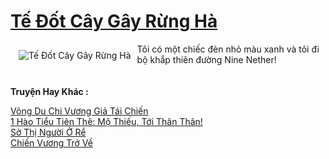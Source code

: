 <a href="https://truyentiki.com/te-dot-cay-gay-rung-ha.31826/" title="Tế Đốt Cây Gây Rừng Hà"><h1>Tế Đốt Cây Gây Rừng Hà</h1></a><div style="display:table"><img align="right" style="float: left; padding: 10px;" src="https://truyentiki.com/a/img/str/src/31826.jpg" alt="Tế Đốt Cây Gây Rừng Hà">Tôi có một chiếc đèn nhỏ màu xanh và tôi đi bộ khắp thiên đường Nine Nether!</div><p><br><b>Truyện Hay Khác :</b></p><a href="https://truyentiki.com/vong-du-chi-vuong-gia-tai-chien.31825/" alt="Võng Du Chi Vương Giả Tái Chiến">Võng Du Chi Vương Giả Tái Chiến</a><br/><a href="https://medium.com/@hoangminhquan16819844/1-h%C3%A0o-ti%E1%BB%83u-ti%C3%AAn-th%C3%AA-m%E1%BB%99-thi%E1%BA%BFu-t%E1%BB%9Bi-th%C3%A2n-th%C3%A2n-ba73238738bb" alt="1 Hào Tiểu Tiên Thê: Mộ Thiếu, Tới Thân Thân!">1 Hào Tiểu Tiên Thê: Mộ Thiếu, Tới Thân Thân!</a><br/><a href="https://truyencv2020.blogspot.com/2020/06/so-thi-nguoi-o-re.html" alt="Sở Thị Người Ở Rể">Sở Thị Người Ở Rể</a><br/><a href="https://github.com/nownovels/top500/tree/master/truyenhay/33835/" alt="Chiến Vương Trở Về">Chiến Vương Trở Về</a><br/>